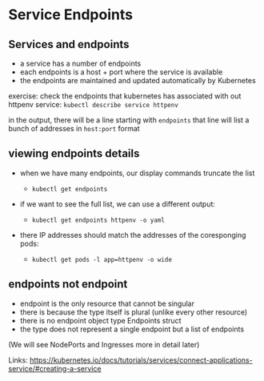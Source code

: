 # Service Endpoints


## Services and endpoints
- a service has a number of endpoints
- each endpoints is a host + port where the service is available
- the endpoints are maintained and updated automatically by Kubernetes

exercise:
check the endpoints that kubernetes has associated with out httpenv service:
`kubectl describe service httpenv`

in the output, there will be a line starting with `endpoints`
that line will list a bunch of addresses in `host:port` format

## viewing endpoints details

- when  we have many endpoints, our display commands truncate the list
  - `kubectl get endpoints`
- if we want to see the full list, we can use a different output:
  - `kubectl get endpoints httpenv -o yaml`

- there IP addresses should match the addresses of the coresponging pods:
  - `kubectl get pods -l app=httpenv -o wide`


## endpoints not endpoint

- endpoint is the only resource that cannot be singular
-  there is because the type itself is plural (unlike every other resource)
-  there is no endpoint object type Endpoints struct
-  the type does not represent a single endpoint but a list of endpoints

(We will see NodePorts and Ingresses more in detail later)

Links:
https://kubernetes.io/docs/tutorials/services/connect-applications-service/#creating-a-service